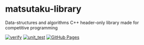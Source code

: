 # matsutaku-library
Data-structures and algorithms C++ header-only library made for competitive programming

[![verify](https://github.com/MatsuTaku/matsutaku-library/actions/workflows/verify.yml/badge.svg)](https://github.com/MatsuTaku/matsutaku-library/actions/workflows/verify.yml)
[![unit_test](https://github.com/MatsuTaku/matsutaku-library/actions/workflows/unit_test.yml/badge.svg)](https://github.com/MatsuTaku/matsutaku-library/actions/workflows/unit_test.yml)
[![GitHub Pages](https://img.shields.io/static/v1?label=GitHub+Pages&message=+&color=brightgreen&logo=github)](https://MatsuTaku.github.io/matsutaku-library/)
